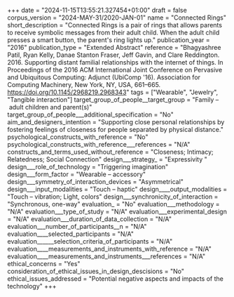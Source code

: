 +++
date = "2024-11-15T13:55:21.327454+01:00"
draft = false
corpus_version = "2024-MAY-31/2020-JAN-01"
name = "Connected Rings"
short_description = "Connected Rings is a pair of rings that allows parents to receive symbolic messages from their adult child. When the adult child presses a smart button, the parent's ring lights up."
publication_year = "2016"
publication_type = "Extended Abstract"
reference = "Bhagyashree Patil, Ryan Kelly, Danae Stanton Fraser, Jeff Gavin, and Clare Reddington. 2016. Supporting distant familial relationships with the internet of things. In Proceedings of the 2016 ACM International Joint Conference on Pervasive and Ubiquitous Computing: Adjunct (UbiComp '16). Association for Computing Machinery, New York, NY, USA, 661–665. https://doi.org/10.1145/2968219.2968343"
tags = ["Wearable", "Jewelry", "Tangible interaction"]
target_group_of_people__target_group = "Family – adult children and parent(s)"
target_group_of_people___additional_specification = "No"
aim_and_designers_intention = "Supporting close personal relationships by fostering feelings of closeness for people separated by physical distance."
psychological_constructs_with_reference = "No"
psychological_constructs_with_reference___references = "N/A"
constructs_and_terms_used_without_reference = "Closeness; Intimacy; Relatedness; Social Connection"
design___strategy_ = "Expressivity "
design___role_of_technology = "Triggering imagination"
design___form_factor = "Wearable – accessory"
design___symmetry_of_interaction_devices = "Asymmetrical"
design___input_modalities = "Touch – haptic"
design____output_modalities = "Touch – vibration; Light, colors"
design___synchronicity_of_interaction = "Synchronous, one-way"
evaluation_ = "No"
evaluation___methodology = "N/A"
evaluation___type_of_study = "N/A"
evaluation___experimental_design = "N/A"
evaluation___duration_of_data_collection = "N/A"
evaluation___number_of_participants__n = "N/A"
evaluation____selected_participants = "N/A"
evaluation______selection_criteria_of_participants = "N/A"
evaluation____measurements_and_instruments_with_reference = "N/A"
evaluation____measurements_and_instruments___references = "N/A"
ethical_concerns = "Yes"
consideration_of_ethical_issues_in_design_descisions = "No"
ethical_issues_addressed = "Potential negative aspects and impacts of the technology"
+++
